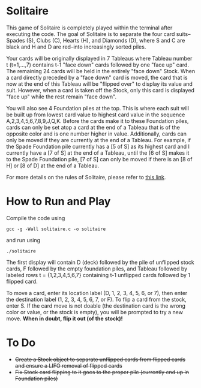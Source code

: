 # Solitaire

This game of Solitaire is completely played within the terminal after executing the code. The goal of Solitaire is to separate the four card suits–Spades (S), Clubs (C), Hearts (H), and Diamonds (D), where S and C are black and H and D are red–into increasingly sorted piles. 

Your cards will be originally displayed in 7 Tableaus where Tableau number t (t=1,...,7) contains t-1 "face down" cards followed by one "face up" card. The remaining 24 cards will be held in the entirely "face down" Stock. When a card directly preceded by a "face down" card is moved, the card that is now at the end of this Tableau will be "flipped over" to display its value and suit. However, when a card is taken off the Stock, only this card is displayed "face up" while the rest remain "face down".

You will also see 4 Foundation piles at the top. This is where each suit will be built up from lowest card value to highest card value in the sequence A,2,3,4,5,6,7,8,9,J,Q,K. Before the cards make it to these Foundation piles, cards can only be set atop a card at the end of a Tableau that is of the opposite color and is one number higher in value. Additionally, cards can only be moved if they are currently at the end of a Tableau. For example, if the Spade Foundation pile currently has a [5 of S] as its highest card and I currently have a [7 of S] at the end of a Tableau, until the [6 of S] makes it to the Spade Foundation pile, [7 of S] can only be moved if there is an [8 of H] or [8 of D] at the end of a Tableau.

For more details on the rules of Solitaire, please refer to [this link](https://bicyclecards.com/how-to-play/solitaire).

# How to Run and Play

Compile the code using
```
gcc -g -Wall solitaire.c -o solitaire
```
and run using
```
./solitaire
```
The first display will contain D (deck) followed by the pile of unflipped stock cards, F followed by the empty foundation piles, and Tableau followed by labeled rows t = {1,2,3,4,5,6,7} containing t-1 unflipped cards followed by 1 flipped card.

To move a card, enter its location label (D, 1, 2, 3, 4, 5, 6, or 7), then enter the destination label (1, 2, 3, 4, 5, 6, 7, or F). To flip a card from the stock, enter S. If the card move is not doable (the destination card is the wrong color or value, or the stock is empty), you will be prompted to try a new move. **When in doubt, flip it out (of the stock)!**

# To Do
- ~~Create a Stock object to separate unflipped cards from flipped cards and ensure a LIFO removal of flipped cards~~
- ~~Fix Stock card flipping to it goes to the proper pile (currently end up in Foundation piles)~~
